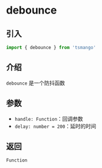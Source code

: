 # debounce

## 引入

```ts
import { debounce } from 'tsmango'
```

## 介绍

`debounce` 是一个防抖函数

## 参数

- `handle: Function`：回调参数
- `delay: number = 200`：延时的时间

## 返回

`Function`
